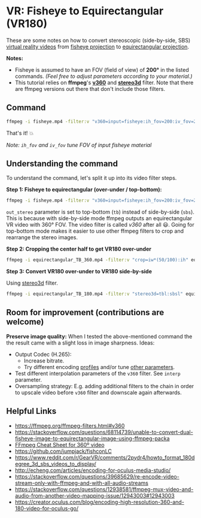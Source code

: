 # VR: Fisheye to Equirectangular (VR180)

These are some notes on how to convert stereoscopic (side-by-side, SBS) [virtual reality videos](https://en.wikipedia.org/wiki/360-degree_video) from [fisheye projection](https://en.wikipedia.org/wiki/Fisheye_lens) to [equirectangular projection](https://en.wikipedia.org/wiki/Equirectangular_projection).

**Notes:**

- Fisheye is assumed to have an FOV (field of view) of **200°** in the listed commands. *(Feel free to adjust parameters according to your material.)*
- This tutorial relies on __ffmpeg__'s __[v360](https://ffmpeg.org/ffmpeg-filters.html#v360)__ and __[stereo3d](https://ffmpeg.org/ffmpeg-filters.html#stereo3d)__ filter. Note that there are ffmpeg versions out there that don't include those filters.

## Command

```sh
ffmpeg -i fisheye.mp4 -filter:v "v360=input=fisheye:ih_fov=200:iv_fov=200:output=equirect:in_stereo=sbs:out_stereo=tb,crop=iw*(1/2):ih,stereo3d=tbl:sbsl" -map 0 -c copy -c:v libx265 -crf 18 -pix_fmt yuv420p equirectangular_LR_180.mp4
```

That's it! :boom:

*Note: `ih_fov` and `iv_fov` tune FOV of input fisheye material*

## Understanding the command

To understand the command, let's split it up into its video filter steps.


**Step 1: Fisheye to equirectangular (over-under / top-bottom):**

```sh
ffmpeg -i fisheye.mp4 -filter:v "v360=input=fisheye:ih_fov=200:iv_fov=200:output=equirect:in_stereo=sbs:out_stereo=tb" equirectangular_TB_360.mp4
```

`out_stereo` parameter is set to top-bottom (`tb`) instead of side-by-side (`sbs`). This is because with side-by-side mode ffmpeg outputs an equirectangular VR video with 360° FOV. The video filter is called *v360* after all :smiley:. Going for top-bottom mode makes it easier to use other ffmpeg filters to crop and rearrange the stereo images.

**Step 2: Cropping the center half to get VR180 over-under**

```sh
ffmpeg -i equirectangular_TB_360.mp4 -filter:v "crop=iw*(50/100):ih" equirectangular_TB_180.mp4
```

**Step 3: Convert VR180 over-under to VR180 side-by-side**

Using [stereo3d](https://ffmpeg.org/ffmpeg-filters.html#stereo3d) filter.

```sh
ffmpeg -i equirectangular_TB_180.mp4 -filter:v "stereo3d=tbl:sbsl" equirectangular_LR_180.mp4
```

## Room for improvement (contributions are welcome)

**Preserve image quality:** When I tested the above-mentioned command the the result came with a slight loss in image sharpness. Ideas:

- Output Codec (H.265):
    - Increase bitrate.
    - Try different encoding [profiles](https://x265.readthedocs.io/en/master/cli.html#profile-level-tier) and/or tune [other parameters](https://x265.readthedocs.io/en/master/cli.html).
- Test different interpolation parameters of the `v360` filter. See `interp` parameter.
- Oversampling strategy: E.g. adding additional filters to the chain in order to upscale video before `v360` filter and downscale again afterwards. 


## Helpful Links

- https://ffmpeg.org/ffmpeg-filters.html#v360
- https://stackoverflow.com/questions/68114739/unable-to-convert-dual-fisheye-image-to-equirectangular-image-using-ffmpeg-packa
- [FFmpeg Cheat Sheet for 360º video](https://gist.github.com/nickkraakman/e351f3c917ab1991b7c9339e10578049)
- https://github.com/jumpjack/fishconLC
- https://www.reddit.com/r/GearVR/comments/2pydr4/howto_format_180degree_3d_sbs_videos_to_display/
- http://echeng.com/articles/encoding-for-oculus-media-studio/
- https://stackoverflow.com/questions/39685629/re-encode-video-stream-only-with-ffmpeg-and-with-all-audio-streams
- https://stackoverflow.com/questions/12938581/ffmpeg-mux-video-and-audio-from-another-video-mapping-issue/12943003#12943003
- https://creator.oculus.com/blog/encoding-high-resolution-360-and-180-video-for-oculus-go/

